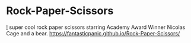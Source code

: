 # Rock-Paper-Scissors
[!](https://github.com/FantasticPanic/Rock-Paper-Scissors/blob/main/imgs/rps.jpg)
super cool rock paper scissors starring Academy Award Winner Nicolas Cage and a bear.
https://fantasticpanic.github.io/Rock-Paper-Scissors/
